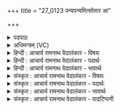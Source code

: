 +++
title = "27_0123 पन्यपन्यमित्सोतार आ"

+++
<details><summary>पदपाठः</summary>

प꣡न्य꣢꣯म्पन्यम्। प꣡न्य꣢꣯म्। प꣣न्यम्। इ꣢त्। सो꣣तारः। आ꣢। धा꣣वत। म꣡द्या꣢꣯य। सो꣡म꣢꣯म्। वी꣣रा꣡य꣢। शू꣡रा꣢꣯य। १२३।
</details>

<details><summary>अधिमन्त्रम् (VC)</summary>

- इन्द्रः
- मेधातिथिः काण्वः प्रियमेधश्चाङ्गिरसः
- गायत्री
- षड्जः
- ऐन्द्रं काण्डम्
</details>

<details><summary>हिन्दी : आचार्य रामनाथ वेदालंकार - विषयः</summary>

अगले मन्त्र में यह कहा गया है कि कैसा भक्तिरस परमात्मा को अर्पित करना चाहिए।
</details>

<details><summary>हिन्दी : आचार्य रामनाथ वेदालंकार - पदार्थः</summary>

पदार्थान्वयभाषाः -  हे (सोतारः) भक्तिरूप सोम-रस को अभिषुत करनेवाले उपासको ! तुम (मद्याय) तृप्ति प्रदान किये जाने योग्य, (वीराय) विशेष रूप से सद्गुणों के प्रेरक, (शूराय) शूर परमात्मा के लिए (पन्यं पन्यम् इत्) प्रशंसनीय-प्रशंसनीय ही (सोमम्) श्रद्धा-रस को (आ धावत) समर्पित करो ॥९॥ इस मन्त्र में ‘पन्यं, पन्यम् तथा राय, राय में छेकानुप्रास और वीराय, शूराय में पुनरुक्तवदाभास अलङ्कार है। य की अनेक बार आवृत्ति में वृत्त्यनुप्रास है ॥९॥
</details>

<details><summary>हिन्दी : आचार्य रामनाथ वेदालंकार - भावार्थः</summary>

भावार्थभाषाः -  परमेश्वर प्रशंसनीय, हृदय को मोह लेनेवाले श्रद्धा-रस को प्राप्त कर स्तोता के हृदय में सद्गुणों को प्रेरित करता है और अपनी शूरता से उसके दुर्गुणों का संहार करता है ॥९॥
</details>

<details><summary>संस्कृत : आचार्य रामनाथ वेदालंकार - विषयः</summary>

अथ कीदृशः श्रद्धारसः परमात्मानं प्रत्यर्पणीय इत्याह।
</details>

<details><summary>संस्कृत : आचार्य रामनाथ वेदालंकार - पदार्थः</summary>

पदार्थान्वयभाषाः -  हे (सोतारः) श्रद्धारूपस्य सोमरसस्य अभिषोतारः उपासकाः ! सुन्वन्तीति सोतारः, षुञ् अभिषवे, कर्त्तरि तृच्। (मद्याय) मादयितव्याय, तर्पणीयाय (वीराय) विशेषेण ईरयित्रे सद्गुणप्रेरकाय। वि पूर्वः ईर क्षेपे, चुरादिः, कर्त्तरि अच् प्रत्ययः. (शूराय) विक्रमशालिने इन्द्राय परमात्मने (पन्यंपन्यम् इत्) स्तुत्यं स्तुत्यम् एव। पण व्यवहारे स्तुतौ च। (सोमम्) श्रद्धारसम् (आ धावत२) आगमयत, समर्पयत। धावु गतिशुद्ध्योः, लुप्तणिच्कं रूपम् ॥९॥ अत्र पन्यं, पन्य इति राय-राय इति च छेकानुप्रासः, वीराय, शूराय इति पुनरुक्तवदाभासः, यकारस्यासकृदावृत्तौ च वृत्यनुप्रासः ॥९॥
</details>

<details><summary>संस्कृत : आचार्य रामनाथ वेदालंकार - भावार्थः</summary>

भावार्थभाषाः -  परमेश्वरः प्रशस्यं हृदयावर्जकं श्रद्धारसं प्राप्य स्तोतुर्हृदये सद्गुणान् प्रेरयति, स्वशूरतया तद्दुर्गुणाँश्च संहरति ॥९॥
</details>

<details><summary>संस्कृत : आचार्य रामनाथ वेदालंकार - पादटिप्पनी</summary>

टिप्पणी:   १. ऋ० ८।२।२५, साम० १६५७। २. आधावत आसारयत, आभिमुख्येन गमयत—इति वि०। आपुनीत, धावु गतिशुद्ध्योः—इति भ०। अभिगमयत प्रयच्छत इत्यर्थः—इति सा०।
</details>